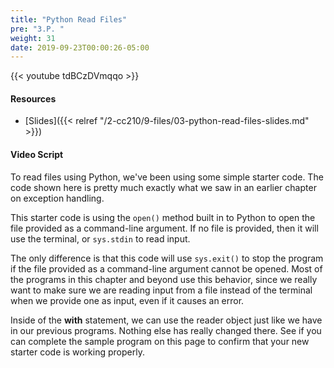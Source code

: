 ```yaml
---
title: "Python Read Files"
pre: "3.P. "
weight: 31
date: 2019-09-23T00:00:26-05:00
---
```


{{< youtube tdBCzDVmqqo >}}

#### Resources

* [Slides]({{< relref "/2-cc210/9-files/03-python-read-files-slides.md" >}})

#### Video Script

To read files using Python, we've been using some simple starter code. The code shown here is pretty much exactly what we saw in an earlier chapter on exception handling.

This starter code is using the `open()` method built in to Python to open the file provided as a command-line argument. If no file is provided, then it will use the terminal, or `sys.stdin` to read input.

The only difference is that this code will use `sys.exit()` to stop the program if the file provided as a command-line argument cannot be opened. Most of the programs in this chapter and beyond use this behavior, since we really want to make sure we are reading input from a file instead of the terminal when we provide one as input, even if it causes an error.

Inside of the **with** statement, we can use the reader object just like we have in our previous programs. Nothing else has really changed there. See if you can complete the sample program on this page to confirm that your new starter code is working properly.

